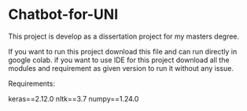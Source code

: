# Chatbot-for-UNI
This project is develop as a dissertation project for my masters degree. 

If you want to run this project download this file and can run directly in google colab. if you want to use IDE for this project download all the modules and requirement as given version to run it without any issue.


Requirements:

keras==2.12.0
nltk==3.7
numpy==1.24.0
